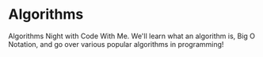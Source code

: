 # Algorithms
Algorithms Night with Code With Me. We'll learn what an algorithm is, Big O Notation, and go over various popular algorithms in programming!
